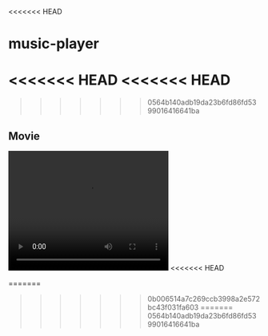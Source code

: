 <<<<<<< HEAD
# music-player
<<<<<<< HEAD
<<<<<<< HEAD
=======
>>>>>>> 0564b140adb19da23b6fd86fd5399016416641ba
## Movie

<video width="320" height="240" controls>
  <source src="music.mp4" type="video/mp4">
  Your browser does not support the video tag.
</video>
<<<<<<< HEAD

=======
>>>>>>> 0b006514a7c269ccb3998a2e572bc43f031fa603
=======
>>>>>>> 0564b140adb19da23b6fd86fd5399016416641ba


